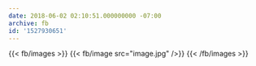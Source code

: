 ```yaml
---
date: 2018-06-02 02:10:51.000000000 -07:00
archive: fb
id: '1527930651'
---
```

{{< fb/images >}}
{{< fb/image src="image.jpg" />}}
{{< /fb/images >}}
